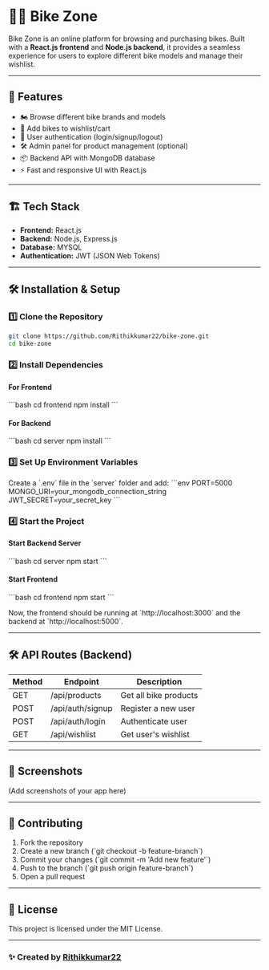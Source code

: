 # 🚴‍♂️ Bike Zone

Bike Zone is an online platform for browsing and purchasing bikes. Built with a **React.js frontend** and **Node.js backend**, it provides a seamless experience for users to explore different bike models and manage their wishlist.

---

## 🚀 Features
- 🏍️ Browse different bike brands and models
- 🛒 Add bikes to wishlist/cart
- 🔐 User authentication (login/signup/logout)
- 🛠️ Admin panel for product management (optional)
- 📦 Backend API with MongoDB database
- ⚡ Fast and responsive UI with React.js

---

## 🏗️ Tech Stack
- **Frontend:** React.js
- **Backend:** Node.js, Express.js
- **Database:** MYSQL
- **Authentication:** JWT (JSON Web Tokens)

---

## 🛠️ Installation & Setup

### 1️⃣ Clone the Repository

```bash
git clone https://github.com/Rithikkumar22/bike-zone.git
cd bike-zone
```

### 2️⃣ Install Dependencies
#### For Frontend
\`\`\`bash
cd frontend
npm install
\`\`\`

#### For Backend
\`\`\`bash
cd server
npm install
\`\`\`

### 3️⃣ Set Up Environment Variables
Create a \`.env\` file in the \`server\` folder and add:
\`\`\`env
PORT=5000
MONGO_URI=your_mongodb_connection_string
JWT_SECRET=your_secret_key
\`\`\`

### 4️⃣ Start the Project
#### Start Backend Server
\`\`\`bash
cd server
npm start
\`\`\`

#### Start Frontend
\`\`\`bash
cd frontend
npm start
\`\`\`

Now, the frontend should be running at \`http://localhost:3000\` and the backend at \`http://localhost:5000\`.

---

## 🛠️ API Routes (Backend)
| Method | Endpoint          | Description               |
|--------|------------------|---------------------------|
| GET    | /api/products    | Get all bike products    |
| POST   | /api/auth/signup | Register a new user      |
| POST   | /api/auth/login  | Authenticate user        |
| GET    | /api/wishlist    | Get user's wishlist      |

---

## 📸 Screenshots
(Add screenshots of your app here)

---

## 📌 Contributing
1. Fork the repository
2. Create a new branch (\`git checkout -b feature-branch\`)
3. Commit your changes (\`git commit -m 'Add new feature'\`)
4. Push to the branch (\`git push origin feature-branch\`)
5. Open a pull request

---

## 📜 License
This project is licensed under the MIT License.

---

### ✨ Created by [Rithikkumar22](https://github.com/Rithikkumar22)

